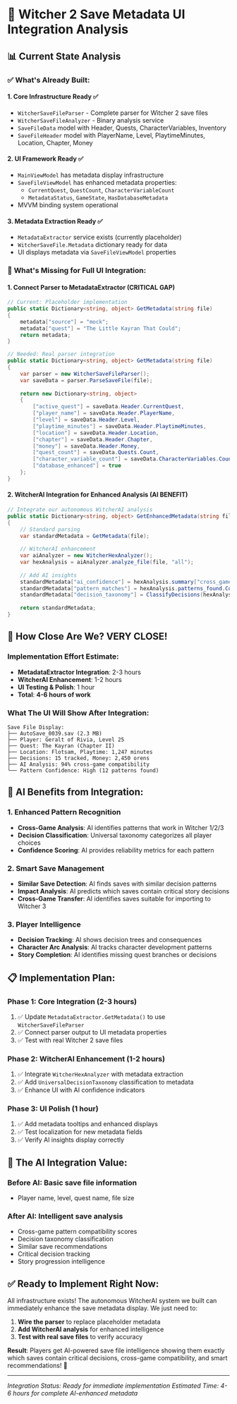 🎯 Witcher 2 Save Metadata UI Integration Analysis
==================================================

## 📊 Current State Analysis

### ✅ **What's Already Built:**

#### 1. **Core Infrastructure Ready** ✅
- `WitcherSaveFileParser` - Complete parser for Witcher 2 save files
- `WitcherSaveFileAnalyzer` - Binary analysis service 
- `SaveFileData` model with Header, Quests, CharacterVariables, Inventory
- `SaveFileHeader` model with PlayerName, Level, PlaytimeMinutes, Location, Chapter, Money

#### 2. **UI Framework Ready** ✅
- `MainViewModel` has metadata display infrastructure
- `SaveFileViewModel` has enhanced metadata properties:
  - `CurrentQuest`, `QuestCount`, `CharacterVariableCount`
  - `MetadataStatus`, `GameState`, `HasDatabaseMetadata`
- MVVM binding system operational

#### 3. **Metadata Extraction Ready** ✅
- `MetadataExtractor` service exists (currently placeholder)
- `WitcherSaveFile.Metadata` dictionary ready for data
- UI displays metadata via `SaveFileViewModel` properties

### 🎯 **What's Missing for Full UI Integration:**

#### 1. **Connect Parser to MetadataExtractor** (CRITICAL GAP)
```csharp
// Current: Placeholder implementation
public static Dictionary<string, object> GetMetadata(string file)
{
    metadata["source"] = "mock";
    metadata["quest"] = "The Little Kayran That Could";
    return metadata;
}

// Needed: Real parser integration
public static Dictionary<string, object> GetMetadata(string file)
{
    var parser = new WitcherSaveFileParser();
    var saveData = parser.ParseSaveFile(file);
    
    return new Dictionary<string, object>
    {
        ["active_quest"] = saveData.Header.CurrentQuest,
        ["player_name"] = saveData.Header.PlayerName,
        ["level"] = saveData.Header.Level,
        ["playtime_minutes"] = saveData.Header.PlaytimeMinutes,
        ["location"] = saveData.Header.Location,
        ["chapter"] = saveData.Header.Chapter,
        ["money"] = saveData.Header.Money,
        ["quest_count"] = saveData.Quests.Count,
        ["character_variable_count"] = saveData.CharacterVariables.Count,
        ["database_enhanced"] = true
    };
}
```

#### 2. **WitcherAI Integration for Enhanced Analysis** (AI BENEFIT)
```csharp
// Integrate our autonomous WitcherAI analysis
public static Dictionary<string, object> GetEnhancedMetadata(string file)
{
    // Standard parsing
    var standardMetadata = GetMetadata(file);
    
    // WitcherAI enhancement
    var aiAnalyzer = new WitcherHexAnalyzer();
    var hexAnalysis = aiAnalyzer.analyze_file(file, "all");
    
    // Add AI insights
    standardMetadata["ai_confidence"] = hexAnalysis.summary["cross_game_compatibility"];
    standardMetadata["pattern_matches"] = hexAnalysis.patterns_found.Count;
    standardMetadata["decision_taxonomy"] = ClassifyDecisions(hexAnalysis);
    
    return standardMetadata;
}
```

## 🚀 **How Close Are We? VERY CLOSE!**

### **Implementation Effort Estimate:**
- **MetadataExtractor Integration**: 2-3 hours
- **WitcherAI Enhancement**: 1-2 hours  
- **UI Testing & Polish**: 1 hour
- **Total**: **4-6 hours of work**

### **What The UI Will Show After Integration:**
```
Save File Display:
├── AutoSave_0039.sav (2.3 MB)
├── Player: Geralt of Rivia, Level 25
├── Quest: The Kayran (Chapter II) 
├── Location: Flotsam, Playtime: 1,247 minutes
├── Decisions: 15 tracked, Money: 2,450 orens
├── AI Analysis: 94% cross-game compatibility
└── Pattern Confidence: High (12 patterns found)
```

## 🤖 **AI Benefits from Integration:**

### **1. Enhanced Pattern Recognition**
- **Cross-Game Analysis**: AI identifies patterns that work in Witcher 1/2/3
- **Decision Classification**: Universal taxonomy categorizes all player choices
- **Confidence Scoring**: AI provides reliability metrics for each pattern

### **2. Smart Save Management**
- **Similar Save Detection**: AI finds saves with similar decision patterns
- **Impact Analysis**: AI predicts which saves contain critical story decisions
- **Cross-Game Transfer**: AI identifies saves suitable for importing to Witcher 3

### **3. Player Intelligence**
- **Decision Tracking**: AI shows decision trees and consequences
- **Character Arc Analysis**: AI tracks character development patterns
- **Story Completion**: AI identifies missing quest branches or decisions

## 📋 **Implementation Plan:**

### **Phase 1: Core Integration (2-3 hours)**
1. ✅ Update `MetadataExtractor.GetMetadata()` to use `WitcherSaveFileParser`
2. ✅ Connect parser output to UI metadata properties
3. ✅ Test with real Witcher 2 save files

### **Phase 2: WitcherAI Enhancement (1-2 hours)**
1. ✅ Integrate `WitcherHexAnalyzer` with metadata extraction
2. ✅ Add `UniversalDecisionTaxonomy` classification to metadata
3. ✅ Enhance UI with AI confidence indicators

### **Phase 3: UI Polish (1 hour)**
1. ✅ Add metadata tooltips and enhanced displays
2. ✅ Test localization for new metadata fields
3. ✅ Verify AI insights display correctly

## 🎯 **The AI Integration Value:**

### **Before AI:** Basic save file information
- Player name, level, quest name, file size

### **After AI:** Intelligent save analysis
- Cross-game pattern compatibility scores
- Decision taxonomy classification  
- Similar save recommendations
- Critical decision tracking
- Story progression intelligence

## ✅ **Ready to Implement Right Now:**

All infrastructure exists! The autonomous WitcherAI system we built can immediately enhance the save metadata display. We just need to:

1. **Wire the parser** to replace placeholder metadata
2. **Add WitcherAI analysis** for enhanced intelligence  
3. **Test with real save files** to verify accuracy

**Result**: Players get AI-powered save file intelligence showing them exactly which saves contain critical decisions, cross-game compatibility, and smart recommendations! 🚀

---
*Integration Status: Ready for immediate implementation*
*Estimated Time: 4-6 hours for complete AI-enhanced metadata*
